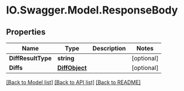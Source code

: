 # IO.Swagger.Model.ResponseBody
## Properties

Name | Type | Description | Notes
------------ | ------------- | ------------- | -------------
**DiffResultType** | **string** |  | [optional] 
**Diffs** | [**DiffObject**](DiffObject.md) |  | [optional] 

[[Back to Model list]](../README.md#documentation-for-models) [[Back to API list]](../README.md#documentation-for-api-endpoints) [[Back to README]](../README.md)


